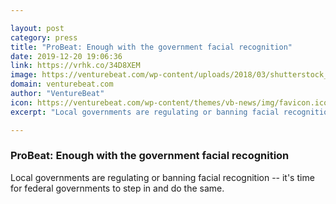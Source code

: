 ```yaml
---

layout: post
category: press
title: "ProBeat: Enough with the government facial recognition"
date: 2019-12-20 19:06:36
link: https://vrhk.co/34D8XEM
image: https://venturebeat.com/wp-content/uploads/2018/03/shutterstock_731158624-e1576819636533.jpg?w=1200&strip=all
domain: venturebeat.com
author: "VentureBeat"
icon: https://venturebeat.com/wp-content/themes/vb-news/img/favicon.ico
excerpt: "Local governments are regulating or banning facial recognition -- it's time for federal governments to step in and do the same."

---
```


### ProBeat: Enough with the government facial recognition

Local governments are regulating or banning facial recognition -- it's time for federal governments to step in and do the same.